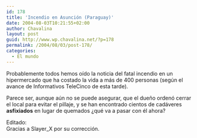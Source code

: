 ```yaml
---
id: 178
title: 'Incendio en Asunción (Paraguay)'
date: 2004-08-03T10:21:55+02:00
author: Chavalina
layout: post
guid: http://www.wp.chavalina.net/?p=178
permalink: /2004/08/03/post-178/
categories:
  - El mundo
---
```

Probablemente todos hemos oído la noticia del fatal incendio en un hipermercado que ha costado la vida a más de 400 personas (según el avance de Informativos TeleCinco de esta tarde).

Parece ser, aunque aún no se puede asegurar, que el due&ntilde;o ordenó cerrar el local para evitar el pillaje, y se han encontrado cientos de cadáveres **asfixiados** en lugar de quemados ¿qué va a pasar con él ahora?

Editado:  
Gracias a Slayer_X por su corrección.